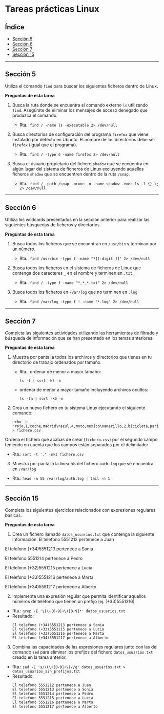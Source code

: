 # Tareas prácticas Linux

## Índice

- [Sección 5](#sección-5)
- [Sección 6](#sección-6)
- [Sección 7](#sección-7)
- [Sección 15](#sección-15)

---

## Sección 5

Utiliza el comando `find` para buscar los siguientes ficheros dentro de Linux.

**Preguntas de esta tarea**

1. Busca la ruta donde se encuentra el comando externo `ls` utilizando `find`. Asegúrate de eliminar los mensajes de acceso denegado que produzca el comando.
   * Rta.: `find / -name ls -executable 2> /dev/null`

2. Busca directorios de configuración del programa `firefox` que viene instalado por defecto en Ubuntu. El nombre de los directorios debe ser `firefox` (igual que el programa).
   * Rta.: `find / -type d -name firefox 2> /dev/null`

3. Busca el usuario propietario del fichero `shadow` que se encuentra en algún lugar del sistema de ficheros de Linux excluyendo aquellos ficheros `shadow` que se encuentren dentro de la ruta `/snap`.
   * Rta.: `find / -path /snap -prune -o -name shadow -exec ls -l {} \; 2> /dev/null`

---

## Sección 6

Utiliza los wildcards presentados en la sección anterior para realizar las siguientes búsquedas de ficheros y directorios.

**Preguntas de esta tarea**

1. Busca todos los ficheros que se encuentran en `/usr/bin` y terminan por un número.
   * Rta.: `find /usr/bin -type f -name "*[[:digit:]]" 2> /dev/null`

2. Busca todos los ficheros en el sistema de ficheros de Linux que contenga dos caracteres `_` en el nombre y terminen en `.txt`.
   * Rta.: `find / -type f -name "*_*_*.txt" 2> /dev/null`

3. Busca todos los ficheros en `/var/log` que no terminen en `.log`
   * Rta.: `find /var/log -type f ! -name "*.log" 2> /dev/null`

---

## Sección 7

Completa las siguientes actividades utilizando las herramientas de filtrado y búsqueda de información que se han presentado en los temas anteriores.

**Preguntas de esta tarea**

1. Muestra por pantalla todos los archivos y directorios que tienes en tu directorio de trabajo ordenados por tamaño.
   * Rta.: ordenar de menor a mayor tamaño:
     ```
     ls -l | sort -k5 -n
     ```
   * ordenar de menor a mayor tamaño incluyendo archivos ocultos:
     ```
     ls -la | sort -k5 -n
     ```

2. Crea un nuevo fichero en tu sistema Linux ejecutando el siguiente comando:

    ```
    echo -e "rojo,1,coche,madrid\nazul,4,moto,mexico\namarillo,2,bicicleta,paris\nverde,6,avion,roma" > fichero.csv
    ```
Ordena el fichero que acabas de crear (`fichero.csv`) por el segundo campo teniendo en cuenta que los campos están separados por el delimitador
* Rta.: `sort -t ',' -nk2 fichero.csv`

3. Muestra por pantalla la línea 55 del fichero `auth.log` que se encuentra en `/var/log`
* Rta.: `head -n 55 /var/log/auth.log | tail -n 1`

---

## Sección 15

Completa los siguientes ejercicios relacionados con expresiones regulares básicas.

**Preguntas de esta tarea**

1. Crea un fichero llamado `datos_usuarios.txt` que contenga la siguiente información:
El telefono 5551212 pertenece a Juan

El telefono (+34)5551213 pertenece a Sonia

El telefono 5551214 pertenece a Pedro

El telefono (+32)5551215 pertenece a Lucia

El telefono (+33)5551216 pertenece a Marta

El telefono (+34)5551217 pertenece a Alberto


2. Implementa una expresión regular que permita identificar aquellos números de teléfono que tienen un prefijo (ej. (+33)5551216)
* Rta.: `grep -E '\(\+[0-9]+\)[0-9]*' datos_usuarios.txt`
* Resultado:
  ```
  El telefono (+34)5551213 pertenece a Sonia
  El telefono (+32)5551215 pertenece a Lucia
  El telefono (+33)5551216 pertenece a Marta
  El telefono (+34)5551217 pertenece a Alberto
  ```

3. Combina las capacidades de las expresiones regulares junto con las del comando `sed` para eliminar los prefijos del fichero `datos_usuarios.txt` creado en la tarea anterior.
* Rta.: `sed -E 's/\(\+[0-9]+\)//g' datos_usuarios.txt > datos_usuarios_sin_prefijos.txt`
* Resultado:
  ```
  El telefono 5551212 pertenece a Juan
  El telefono 5551213 pertenece a Sonia
  El telefono 5551214 pertenece a Pedro
  El telefono 5551215 pertenece a Lucia
  El telefono 5551216 pertenece a Marta
  El telefono 5551217 pertenece a Alberto
  ```
